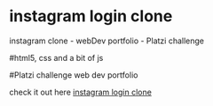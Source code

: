 # instagram login clone
instagram clone - webDev portfolio - Platzi challenge

#html5, css and a bit of js

#Platzi challenge web dev portfolio

check it out here
[instagram login clone](https://mickyrendon.github.io/instagram-clone/)
